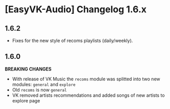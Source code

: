 # [EasyVK-Audio] Changelog 1.6.x

## 1.6.2

* Fixes for the new style of recoms playlists (daily/weekly).

## 1.6.0

**BREAKING CHANGES**

* With release of VK Music the ```recoms``` module was splitted into two new modules: ```general``` and ```explore```
* Old ```recoms``` is now ```general```
* VK removed artists recommendations and added songs of new artists to explore page